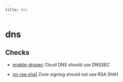 ```yaml
---
title: dns
---
```


# dns

## Checks


- [enable-dnssec](enable-dnssec) Cloud DNS should use DNSSEC

- [no-rsa-sha1](no-rsa-sha1) Zone signing should not use RSA SHA1



